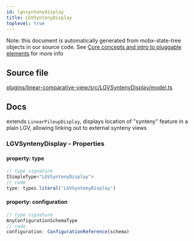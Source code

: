 ```yaml
---
id: lgvsyntenydisplay
title: LGVSyntenyDisplay
toplevel: true
---
```



Note: this document is automatically generated from mobx-state-tree objects in
our source code. See [Core concepts and intro to pluggable
elements](/docs/developer_guide/) for more info



## Source file

[plugins/linear-comparative-view/src/LGVSyntenyDisplay/model.ts](https://github.com/GMOD/jbrowse-components/blob/main/plugins/linear-comparative-view/src/LGVSyntenyDisplay/model.ts)


## Docs


extends `LinearPileupDisplay`, displays location of "synteny" feature in a
plain LGV, allowing linking out to external synteny views



### LGVSyntenyDisplay - Properties
#### property: type



```js
// type signature
ISimpleType<"LGVSyntenyDisplay">
// code
type: types.literal('LGVSyntenyDisplay')
```

#### property: configuration



```js
// type signature
AnyConfigurationSchemaType
// code
configuration: ConfigurationReference(schema)
```











